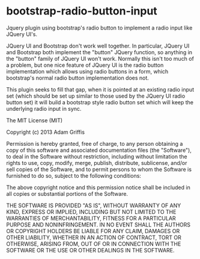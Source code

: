 bootstrap-radio-button-input
============================

Jquery plugin using bootstrap's radio button to implement a radio input like JQuery UI's.

JQuery UI and Bootstrap don't work well together. In particular, JQuery UI and Bootstrap both implement the "button" JQuery function, so anything in the "button" family of JQuery UI won't work. Normally this isn't too much of a problem, but one nice feature of JQuery UI is the radio button implementation which allows using radio buttons in a form, which bootstrap's normal radio button implementation does not. 

This plugin seeks to fill that gap, when it is pointed at an existing radio input set (which should be set up similar to those used by the JQuery UI radio button set) it will build a bootstrap style radio button set which will keep the underlying radio input in sync. 

The MIT License (MIT)

Copyright (c) 2013 Adam Griffis

Permission is hereby granted, free of charge, to any person obtaining a copy
of this software and associated documentation files (the "Software"), to deal
in the Software without restriction, including without limitation the rights
to use, copy, modify, merge, publish, distribute, sublicense, and/or sell
copies of the Software, and to permit persons to whom the Software is
furnished to do so, subject to the following conditions:

The above copyright notice and this permission notice shall be included in
all copies or substantial portions of the Software.

THE SOFTWARE IS PROVIDED "AS IS", WITHOUT WARRANTY OF ANY KIND, EXPRESS OR
IMPLIED, INCLUDING BUT NOT LIMITED TO THE WARRANTIES OF MERCHANTABILITY,
FITNESS FOR A PARTICULAR PURPOSE AND NONINFRINGEMENT. IN NO EVENT SHALL THE
AUTHORS OR COPYRIGHT HOLDERS BE LIABLE FOR ANY CLAIM, DAMAGES OR OTHER
LIABILITY, WHETHER IN AN ACTION OF CONTRACT, TORT OR OTHERWISE, ARISING FROM,
OUT OF OR IN CONNECTION WITH THE SOFTWARE OR THE USE OR OTHER DEALINGS IN
THE SOFTWARE.
